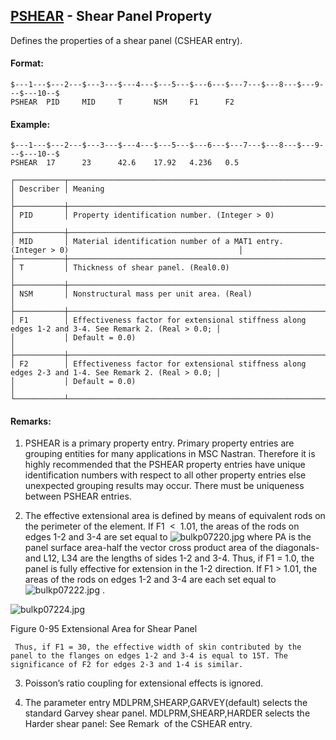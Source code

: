## [PSHEAR](https://help.hexagonmi.com/bundle/MSC_Nastran_2022.4/page/Nastran_Combined_Book/qrg/bulkp/TOC.PSHEAR.xhtml) - Shear Panel Property

Defines the properties of a shear panel (CSHEAR entry).

#### Format:

```nastran
$---1---$---2---$---3---$---4---$---5---$---6---$---7---$---8---$---9---$---10--$
PSHEAR  PID     MID     T       NSM     F1      F2                              
```
#### Example:

```nastran
$---1---$---2---$---3---$---4---$---5---$---6---$---7---$---8---$---9---$---10--$
PSHEAR  17      23      42.6    17.92   4.236   0.5                             
```
```text
┌───────────┬────────────────────────────────────────────────────────────────────────────────────────────────────┐
│ Describer │ Meaning                                                                                            │
├───────────┼────────────────────────────────────────────────────────────────────────────────────────────────────┤
│ PID       │ Property identification number. (Integer > 0)                                                      │
├───────────┼────────────────────────────────────────────────────────────────────────────────────────────────────┤
│ MID       │ Material identification number of a MAT1 entry. (Integer > 0)                                      │
├───────────┼────────────────────────────────────────────────────────────────────────────────────────────────────┤
│ T         │ Thickness of shear panel. (Real0.0)                                                                │
├───────────┼────────────────────────────────────────────────────────────────────────────────────────────────────┤
│ NSM       │ Nonstructural mass per unit area. (Real)                                                           │
├───────────┼────────────────────────────────────────────────────────────────────────────────────────────────────┤
│ F1        │ Effectiveness factor for extensional stiffness along edges 1-2 and 3-4. See Remark 2. (Real > 0.0; │
│           │ Default = 0.0)                                                                                     │
├───────────┼────────────────────────────────────────────────────────────────────────────────────────────────────┤
│ F2        │ Effectiveness factor for extensional stiffness along edges 2-3 and 1-4. See Remark 2. (Real > 0.0; │
│           │ Default = 0.0)                                                                                     │
└───────────┴────────────────────────────────────────────────────────────────────────────────────────────────────┘
```
#### Remarks:

1. PSHEAR is a primary property entry. Primary property entries are grouping entities for many applications in MSC Nastran. Therefore it is highly recommended that the PSHEAR property entries have unique identification numbers with respect to all other property entries else unexpected grouping results may occur. There must be uniqueness between PSHEAR entries.

2. The effective extensional area is defined by means of equivalent rods on the perimeter of the element. If F1  <  1.01, the areas of the rods on edges 1-2 and 3-4 are set equal to  ![bulkp07220.jpg](https://help-be.hexagonmi.com/bundle/MSC_Nastran_2022.4/page/Nastran_Combined_Book/qrg/bulkp/../../../assets/bulkp07220.jpg?_LANG=enus)  where PA is the panel surface area-half the vector cross product area of the diagonals-and L12, L34 are the lengths of sides 1-2 and 3-4. Thus, if F1 = 1.0, the panel is fully effective for extension in the 1-2 direction. If F1 > 1.01, the areas of the rods on edges 1-2 and 3-4 are each set equal to  ![bulkp07222.jpg](https://help-be.hexagonmi.com/bundle/MSC_Nastran_2022.4/page/Nastran_Combined_Book/qrg/bulkp/../../../assets/bulkp07222.jpg?_LANG=enus) .

![bulkp07224.jpg](https://help-be.hexagonmi.com/bundle/MSC_Nastran_2022.4/page/Nastran_Combined_Book/qrg/bulkp/../../../assets/bulkp07224.jpg?_LANG=enus)

Figure 0-95 Extensional Area for Shear Panel

     Thus, if F1 = 30, the effective width of skin contributed by the panel to the flanges on edges 1-2 and 3-4 is equal to 15T. The significance of F2 for edges 2-3 and 1-4 is similar.

3. Poisson’s ratio coupling for extensional effects is ignored.

4. The parameter entry MDLPRM,SHEARP,GARVEY(default) selects the standard Garvey shear panel. MDLPRM,SHEARP,HARDER selects the Harder shear panel: See Remark   of the CSHEAR entry.

